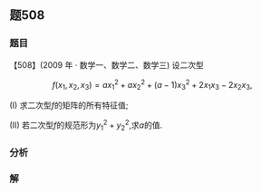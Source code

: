 ## 题508
### 题目
【508】(2009 年 · 数学一、数学二、数学三) 设二次型

$$
f( {{x}_{1},{x}_{2},{x}_{3}})  = a{x}_{1}^{2} + a{x}_{2}^{2} + ( {a - 1}) {x}_{3}^{2} + 2{x}_{1}{x}_{3} - 2{x}_{2}{x}_{3},
$$

(I) 求二次型$f$的矩阵的所有特征值;

(II) 若二次型$f$的规范形为${y}_{1}^{2} + {y}_{2}^{2}$,求$a$的值.

### 分析

### 解